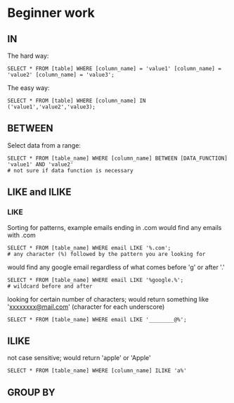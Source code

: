 # Beginner work

## IN
The hard way:
```
SELECT * FROM [table] WHERE [column_name] = 'value1' [column_name] = 'value2' [column_name] = 'value3';
```
The easy way:
```
SELECT * FROM [table] WHERE [column_name] IN ('value1','value2','value3);
```

## BETWEEN
Select data from a range:
```
SELECT * FROM [table_name] WHERE [column_name] BETWEEN [DATA_FUNCTION] 'value1' AND 'value2'
# not sure if data function is necessary
```

## LIKE and ILIKE
### LIKE
Sorting for patterns, example emails ending in .com
would find any emails with .com
```
SELECT * FROM [table_name] WHERE email LIKE '%.com';
# any character (%) followed by the pattern you are looking for
```

would find any google email regardless of what comes before 'g' or after '.'
```
SELECT * FROM [table_name] WHERE email LIKE '%google.%';
# wildcard before and after
```

looking for certain number of characters; would return something like 'xxxxxxxx@mail.com' (character for each underscore)
```
SELECT * FROM [table_name] WHERE email LIKE '________@%';
```

## ILIKE
not case sensitive; would return 'apple' or 'Apple'
```
SELECT * FROM [table_name] WHERE [column_name] ILIKE 'a%'
```

## GROUP BY

